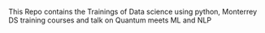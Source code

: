 This Repo contains the Trainings of Data science using python, Monterrey DS training courses and talk on Quantum meets ML and NLP 
